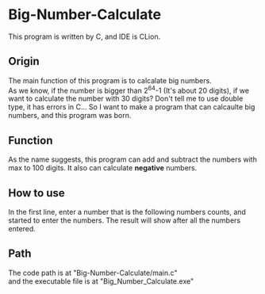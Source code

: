 # Big-Number-Calculate
This program is written by C, and IDE is CLion.
## Origin
The main function of this program is to calcalate big numbers.<br>
As we know, if the number is bigger than 2<sup>64</sup>-1 (It's about 20 digits), if we want to calculate the number with 30 digits? Don't tell me to use double type, it has errors in C... So I want to make a program that can calcaulte big numbers, and this program was born.

## Function
As the name suggests, this program can add and subtract the numbers with max to 100 digits. It also can calculate **negative** numbers.

## How to use
In the first line, enter a number that is the following numbers counts, and started to enter the numbers. The result will show after all the numbers entered.

## Path
The code path is at "Big-Number-Calculate/main.c"<br>
and the executable file is at "Big_Number_Calculate.exe"
